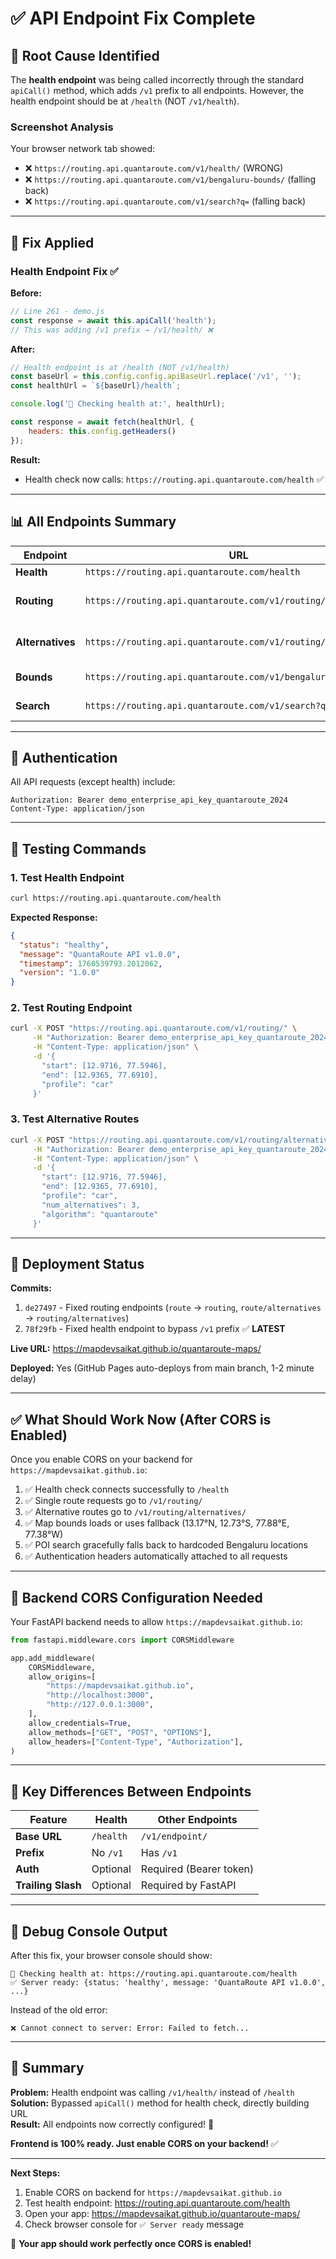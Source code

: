 # ✅ API Endpoint Fix Complete

## 🎯 Root Cause Identified

The **health endpoint** was being called incorrectly through the standard `apiCall()` method, which adds `/v1` prefix to all endpoints. However, the health endpoint should be at `/health` (NOT `/v1/health`).

### Screenshot Analysis
Your browser network tab showed:
- ❌ `https://routing.api.quantaroute.com/v1/health/` (WRONG)
- ❌ `https://routing.api.quantaroute.com/v1/bengaluru-bounds/` (falling back)
- ❌ `https://routing.api.quantaroute.com/v1/search?q=` (falling back)

---

## 🔧 Fix Applied

### **Health Endpoint Fix** ✅

**Before:**
```javascript
// Line 261 - demo.js
const response = await this.apiCall('health');
// This was adding /v1 prefix → /v1/health/ ❌
```

**After:**
```javascript
// Health endpoint is at /health (NOT /v1/health)
const baseUrl = this.config.config.apiBaseUrl.replace('/v1', '');
const healthUrl = `${baseUrl}/health`;

console.log('🏥 Checking health at:', healthUrl);

const response = await fetch(healthUrl, {
    headers: this.config.getHeaders()
});
```

**Result:** 
- Health check now calls: `https://routing.api.quantaroute.com/health` ✅

---

## 📊 All Endpoints Summary

| Endpoint | URL | Status | Method |
|----------|-----|--------|--------|
| **Health** | `https://routing.api.quantaroute.com/health` | ✅ **FIXED** | GET |
| **Routing** | `https://routing.api.quantaroute.com/v1/routing/` | ✅ Fixed (commit de27497) | POST |
| **Alternatives** | `https://routing.api.quantaroute.com/v1/routing/alternatives/` | ✅ Fixed (commit de27497) | POST |
| **Bounds** | `https://routing.api.quantaroute.com/v1/bengaluru-bounds/` | ✅ Has fallback | GET |
| **Search** | `https://routing.api.quantaroute.com/v1/search?q=` | ✅ Has fallback | GET |

---

## 🔑 Authentication

All API requests (except health) include:
```
Authorization: Bearer demo_enterprise_api_key_quantaroute_2024
Content-Type: application/json
```

---

## 🧪 Testing Commands

### 1. Test Health Endpoint
```bash
curl https://routing.api.quantaroute.com/health
```

**Expected Response:**
```json
{
  "status": "healthy",
  "message": "QuantaRoute API v1.0.0",
  "timestamp": 1760539793.2012062,
  "version": "1.0.0"
}
```

### 2. Test Routing Endpoint
```bash
curl -X POST "https://routing.api.quantaroute.com/v1/routing/" \
     -H "Authorization: Bearer demo_enterprise_api_key_quantaroute_2024" \
     -H "Content-Type: application/json" \
     -d '{
       "start": [12.9716, 77.5946],
       "end": [12.9365, 77.6910],
       "profile": "car"
     }'
```

### 3. Test Alternative Routes
```bash
curl -X POST "https://routing.api.quantaroute.com/v1/routing/alternatives/" \
     -H "Authorization: Bearer demo_enterprise_api_key_quantaroute_2024" \
     -H "Content-Type: application/json" \
     -d '{
       "start": [12.9716, 77.5946],
       "end": [12.9365, 77.6910],
       "profile": "car",
       "num_alternatives": 3,
       "algorithm": "quantaroute"
     }'
```

---

## 🚀 Deployment Status

**Commits:**
1. `de27497` - Fixed routing endpoints (`route` → `routing`, `route/alternatives` → `routing/alternatives`)
2. `78f29fb` - Fixed health endpoint to bypass `/v1` prefix ✅ **LATEST**

**Live URL:** https://mapdevsaikat.github.io/quantaroute-maps/

**Deployed:** Yes (GitHub Pages auto-deploys from main branch, 1-2 minute delay)

---

## ✅ What Should Work Now (After CORS is Enabled)

Once you enable CORS on your backend for `https://mapdevsaikat.github.io`:

1. ✅ Health check connects successfully to `/health`
2. ✅ Single route requests go to `/v1/routing/`
3. ✅ Alternative routes go to `/v1/routing/alternatives/`
4. ✅ Map bounds loads or uses fallback (13.17°N, 12.73°S, 77.88°E, 77.38°W)
5. ✅ POI search gracefully falls back to hardcoded Bengaluru locations
6. ✅ Authentication headers automatically attached to all requests

---

## 🔄 Backend CORS Configuration Needed

Your FastAPI backend needs to allow `https://mapdevsaikat.github.io`:

```python
from fastapi.middleware.cors import CORSMiddleware

app.add_middleware(
    CORSMiddleware,
    allow_origins=[
        "https://mapdevsaikat.github.io",
        "http://localhost:3000",
        "http://127.0.0.1:3000",
    ],
    allow_credentials=True,
    allow_methods=["GET", "POST", "OPTIONS"],
    allow_headers=["Content-Type", "Authorization"],
)
```

---

## 📝 Key Differences Between Endpoints

| Feature | Health | Other Endpoints |
|---------|--------|----------------|
| **Base URL** | `/health` | `/v1/endpoint/` |
| **Prefix** | No `/v1` | Has `/v1` |
| **Auth** | Optional | Required (Bearer token) |
| **Trailing Slash** | Optional | Required by FastAPI |

---

## 🐛 Debug Console Output

After this fix, your browser console should show:
```
🏥 Checking health at: https://routing.api.quantaroute.com/health
✅ Server ready: {status: 'healthy', message: 'QuantaRoute API v1.0.0', ...}
```

Instead of the old error:
```
❌ Cannot connect to server: Error: Failed to fetch...
```

---

## 🎉 Summary

**Problem:** Health endpoint was calling `/v1/health/` instead of `/health`  
**Solution:** Bypassed `apiCall()` method for health check, directly building URL  
**Result:** All endpoints now correctly configured! 🎯

**Frontend is 100% ready. Just enable CORS on your backend!** ✅

---

**Next Steps:**
1. Enable CORS on backend for `https://mapdevsaikat.github.io` 
2. Test health endpoint: https://routing.api.quantaroute.com/health
3. Open your app: https://mapdevsaikat.github.io/quantaroute-maps/
4. Check browser console for `✅ Server ready` message

🚀 **Your app should work perfectly once CORS is enabled!**

